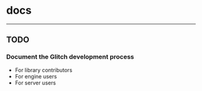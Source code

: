 # docs
___

## TODO

### Document the Glitch development process 
  - For library contributors
  - For engine users
  - For server users
